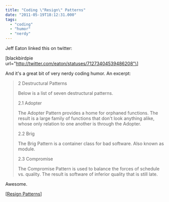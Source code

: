 ```yaml
---
title: "Coding \"Resign\" Patterns"
date: "2011-05-19T18:12:31.000"
tags: 
  - "coding"
  - "humor"
  - "nerdy"
---
```


Jeff Eaton linked this on twitter:

\[blackbirdpie url="http://twitter.com/eaton/statuses/71273404539486208"\]

And it's a great bit of very nerdy coding humor. An excerpt:

> 2 Destructural Patterns
> 
> Below is a list of seven destructural patterns.
> 
> 2.1 Adopter
> 
> The Adopter Pattern provides a home for orphaned functions. The result is a large family of functions that don't look anything alike, whose only relation to one another is through the Adopter.
> 
> 2.2 Brig
> 
> The Brig Pattern is a container class for bad software. Also known as module.
> 
> 2.3 Compromise
> 
> The Compromise Pattern is used to balance the forces of schedule vs. quality. The result is software of inferior quality that is still late.

Awesome.

\[[Resign Patterns](http://www.lsd.ic.unicamp.br/~oliva/fun/prog/resign-patterns)\]
